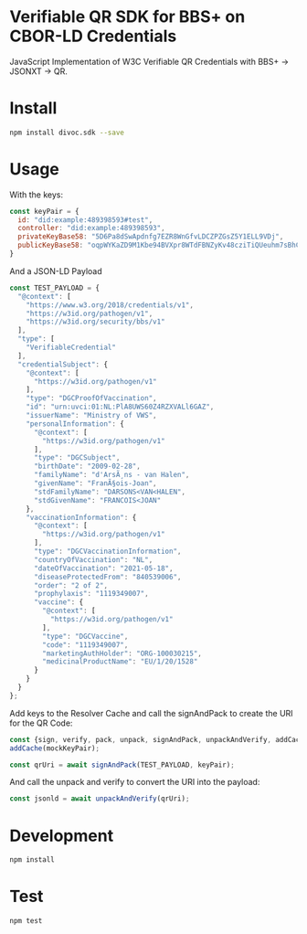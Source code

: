 # Verifiable QR SDK for BBS+ on CBOR-LD Credentials

JavaScript Implementation of W3C Verifiable QR Credentials with BBS+ -> JSONXT -> QR. 

# Install

```sh
npm install divoc.sdk --save
```

# Usage

With the keys: 

```js
const keyPair = {
  id: "did:example:489398593#test",
  controller: "did:example:489398593",
  privateKeyBase58: "5D6Pa8dSwApdnfg7EZR8WnGfvLDCZPZGsZ5Y1ELL9VDj",
  publicKeyBase58: "oqpWYKaZD9M1Kbe94BVXpr8WTdFBNZyKv48cziTiQUeuhm7sBhCABMyYG4kcMrseC68YTFFgyhiNeBKjzdKk9MiRWuLv5H4FFujQsQK2KTAtzU8qTBiZqBHMmnLF4PL7Ytu"
}
```

And a JSON-LD Payload 

```js
const TEST_PAYLOAD = {
  "@context": [
    "https://www.w3.org/2018/credentials/v1",
    "https://w3id.org/pathogen/v1",
    "https://w3id.org/security/bbs/v1"
  ],
  "type": [
    "VerifiableCredential"
  ],
  "credentialSubject": {
    "@context": [
      "https://w3id.org/pathogen/v1"
    ],
    "type": "DGCProofOfVaccination",
    "id": "urn:uvci:01:NL:PlA8UWS60Z4RZXVALl6GAZ",
    "issuerName": "Ministry of VWS",
    "personalInformation": {
      "@context": [
        "https://w3id.org/pathogen/v1"
      ],
      "type": "DGCSubject",
      "birthDate": "2009-02-28",
      "familyName": "d'ArsÃ¸ns - van Halen",
      "givenName": "FranÃ§ois-Joan",
      "stdFamilyName": "DARSONS<VAN<HALEN",
      "stdGivenName": "FRANCOIS<JOAN"
    },
    "vaccinationInformation": {
      "@context": [
        "https://w3id.org/pathogen/v1"
      ],
      "type": "DGCVaccinationInformation",
      "countryOfVaccination": "NL",
      "dateOfVaccination": "2021-05-18",
      "diseaseProtectedFrom": "840539006",
      "order": "2 of 2",
      "prophylaxis": "1119349007",
      "vaccine": {
        "@context": [
          "https://w3id.org/pathogen/v1"
        ],
        "type": "DGCVaccine",
        "code": "1119349007",
        "marketingAuthHolder": "ORG-100030215",
        "medicinalProductName": "EU/1/20/1528"
      }
    }
  }
};
```

Add keys to the Resolver Cache and call the signAndPack to create the URI for the QR Code: 

```js
const {sign, verify, pack, unpack, signAndPack, unpackAndVerify, addCache} = require('../lib/index');
addCache(mockKeyPair);

const qrUri = await signAndPack(TEST_PAYLOAD, keyPair);
```

And call the unpack and verify to convert the URI into the payload: 

```js
const jsonld = await unpackAndVerify(qrUri);
```

# Development

```sh
npm install
``` 

# Test

```sh
npm test
```
